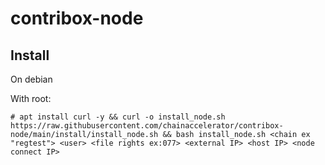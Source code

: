 # contribox-node

## Install

On debian

With root:

    # apt install curl -y && curl -o install_node.sh https://raw.githubusercontent.com/chainaccelerator/contribox-node/main/install/install_node.sh && bash install_node.sh <chain ex "regtest"> <user> <file rights ex:077> <external IP> <host IP> <node connect IP>



 



